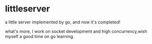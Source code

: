 # littleserver

 a little server implemented by go, and now it's completed!
 
 what's more, I work on socket development and high concurrency,wish myself a good time on go learning.
